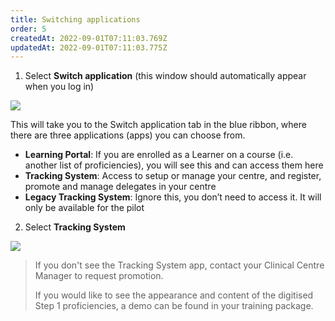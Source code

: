 ```yaml
---
title: Switching applications
order: 5
createdAt: 2022-09-01T07:11:03.769Z
updatedAt: 2022-09-01T07:11:03.775Z
---
```

1. Select **Switch application** (this window should automatically appear when you log in)​



![](/img/ad-1-11-Switching.jpg)

This will take you to the Switch application tab in the blue ribbon, where there are three applications (apps) you can choose from.​

* **Learning Portal**: If you are enrolled as a Learner on a course (i.e. another list of proficiencies), you will see this and can access them here​
* **Tracking System**: Access to setup or manage your centre, and register, promote and manage delegates in your centre​
* **Legacy Tracking System**: Ignore this, you don’t need to access it. It will only be available for the pilot​

2. Select **Tracking System​**

![](/img/ad-1-12-Logging-in.jpg)

> If you don't see the Tracking System app, contact your Clinical Centre Manager to request promotion​.
>
> If you would like to see the appearance and content of the digitised Step 1 proficiencies, a demo can be found in your training package​.